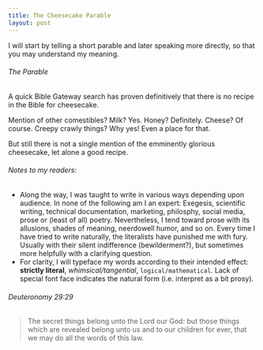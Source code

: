 ```yaml
---
title: The Cheesecake Parable
layout: post
---
```

<link rel='stylesheet' href='../css/markdown7.css'/>

I will start by telling a short parable and later speaking more directly, so that you may understand my meaning.
 
###### The Parable
A quick Bible Gateway search has proven definitively that there is no recipe in the Bible for cheesecake. 

Mention of other comestibles? Milk? Yes. Honey? Definitely. Cheese? Of course. Creepy crawly things? Why yes! Even a place for that.
 
But still there is not a single mention of the emminently glorious cheesecake, let alone a good recipe.

###### Notes to my readers:

- Along the way, I was taught to write in various ways depending upon audience. In none of the following am I an expert: Exegesis, scientific writing, technical documentation, marketing, philosphy, social media, prose or (least of all) poetry. Nevertheless, I tend toward prose with its allusions, shades of meaning, neerdowell humor, and so on. Every time I have tried to write naturally, the literalists have punished me with fury. Usually with their silent indifference (bewilderment?), but sometimes more helpfully with a clarifying question.
- For clarity, I will typeface my words according to their intended effect: **strictly literal**, _whimsical/tangential_, ``logical/mathematical``. Lack of special font face indicates the natural form (i.e. interpret as a bit prosy).

###### Deuteronomy 29:29
 
> The secret things belong unto the Lord our God: but those things which are revealed belong unto us and to our children for ever, that we may do all the words of this law.
